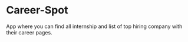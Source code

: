 # Career-Spot
App where you can find all internship and list of top hiring company with their career pages.
